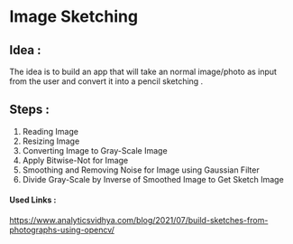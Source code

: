 # Image Sketching
## Idea :
 The idea is to build an app that will take an normal image/photo as input from the user and convert it into a pencil sketching .

## Steps :
1. Reading Image
2. Resizing Image
3. Converting Image to Gray-Scale Image
4. Apply Bitwise-Not for Image
5. Smoothing and Removing Noise for Image using Gaussian Filter
6. Divide Gray-Scale by Inverse of Smoothed Image to Get Sketch Image

#### Used Links :
https://www.analyticsvidhya.com/blog/2021/07/build-sketches-from-photographs-using-opencv/
